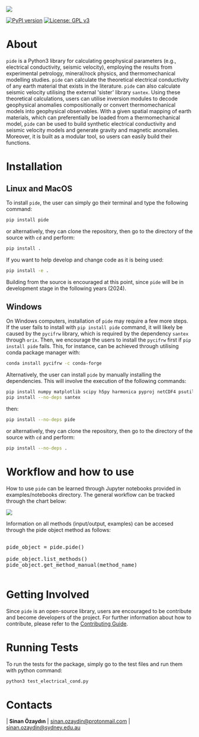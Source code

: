 <img src="./docs/figures/pide_logo.png">

[![PyPI version](https://img.shields.io/pypi/v/pide.svg)](https://pypi.org/project/pide/) [![License: GPL v3](https://img.shields.io/badge/license-GPLv3-blue.svg)](https://www.gnu.org/licenses/gpl-3.0)
 

# About

`pide` is a Python3 library for calculating geophysical parameters (e.g., electrical conductivity, seismic velocity), employing the results from experimental petrology, mineral/rock physics, and thermomechanical modelling studies. `pide` can calculate the theoretical electrical conductivity of any earth material that exists in the literature. `pide` can also calculate seismic velocity utilising the external 'sister' library `santex`. Using these theoretical calculations, users can utilise inversion modules to decode geophysical anomalies compositionally or convert thermomechanical models into geophysical observables. With a given spatial mapping of earth materials, which can preferentially be loaded from a thermomechanical model, `pide`  can be used to build synthetic electrical conductivity and seismic velocity models and generate gravity and magnetic anomalies. Moreover, it is built as a modular tool, so users can easily build their functions.

# Installation

## Linux and MacOS

To install `pide`, the user can simply go their terminal and type the following command:

```bash
pip install pide
```
or alternatively, they can clone the repository, then go to the directory of the source with `cd` and perform:

```bash
pip install .
```

If you want to help develop and change code as it is being used:

```bash
pip install -e .
```
Building from the source is encouraged at this point, since `pide` will be in development stage in the following years (2024).

## Windows

On Windows computers, installation of `pide` may require a few more steps. If the user fails to install with `pip install pide` command, it will likely be caused by the `pycifrw` library, which is required by the dependency `santex` through `orix`. Then, we encourage the users to install the `pycifrw` first if `pip install pide` fails. This, for instance, can be achieved through utilising conda package manager with:

```bash
conda install pycifrw -c conda-forge
```

Alternatively, the user can install `pide` by manually installing the dependencies. This will involve the execution of the following commands:

```bash
pip install numpy matplotlib scipy h5py harmonica pyproj netCDF4 psutil
pip install --no-deps santex
```

then:

```bash
pip install --no-deps pide
```

or alternatively, they can clone the repository, then go to the directory of the source with `cd` and perform:

```bash
pip install --no-deps .
```

# Workflow and how to use

How to use `pide` can be learned through Jupyter notebooks provided in examples/notebooks directory. The general workflow can be tracked through the chart below:

<img src="./docs/paper/figures/pide_workflow.png">

Information on all methods (input/output, examples) can be accesed through the pide object method as follows:
<pre>

pide_object = pide.pide()

pide_object.list_methods()
pide_object.get_method_manual(method_name)

</pre>

# Getting Involved

Since `pide` is an open-source library, users are encouraged to be contribute and become developers of the project. For further information about how to contribute, please refer to the [Contributing Guide](https://github.com/sinanozaydin/pide/blob/post_joss/CONTRIBUTING.md).

# Running Tests

To run the tests for the package, simply go to the test files and run them with python command:

```bash
python3 test_electrical_cond.py
```

# Contacts

| **Sinan Özaydın** | sinan.ozaydin@protonmail.com | sinan.ozaydin@sydney.edu.au
